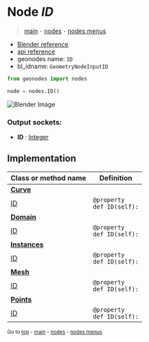 # Node *ID*

> [main](../index.md) - [nodes](nodes.md) - [nodes menus](nodes_menus.md)

- [Blender reference](https://docs.blender.org/manual/en/latest/modeling/geometry_nodes/input/id.html)
- [api reference](https://docs.blender.org/api/current/bpy.types.GeometryNodeInputID.html)
- geonodes name: `ID`
- bl_idname: `GeometryNodeInputID`

```python
from geonodes import nodes

node = nodes.ID()
```

![Blender Image](https://docs.blender.org/manual/en/latest/_images/node-types_GeometryNodeInputID.webp)

### Output sockets:

- **ID** : [Integer](Integer.md)

## Implementation

| Class or method name | Definition |
|----------------------|------------|
| **[Curve](Curve.md)** |
| [ID](Curve.md#ID) | `@property`<br> `def ID(self):` |
| **[Domain](Domain.md)** |
| [ID](Domain.md#ID) | `@property`<br> `def ID(self):` |
| **[Instances](Instances.md)** |
| [ID](Instances.md#ID) | `@property`<br> `def ID(self):` |
| **[Mesh](Mesh.md)** |
| [ID](Mesh.md#ID) | `@property`<br> `def ID(self):` |
| **[Points](Points.md)** |
| [ID](Points.md#ID) | `@property`<br> `def ID(self):` |

<sub>Go to [top](#node-ID) - [main](../index.md) - [nodes](nodes.md) - [nodes menus](nodes_menus.md)</sub>

